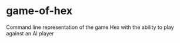 # game-of-hex
Command line representation of the game Hex with the ability to play against an AI player
